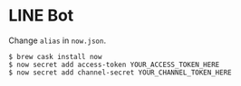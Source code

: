 # LINE Bot

Change `alias` in `now.json`.

```shell
$ brew cask install now
$ now secret add access-token YOUR_ACCESS_TOKEN_HERE
$ now secret add channel-secret YOUR_CHANNEL_TOKEN_HERE
```

